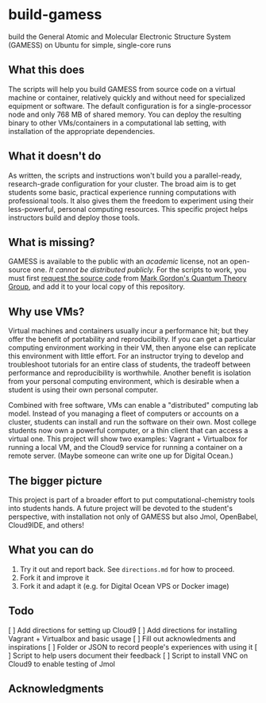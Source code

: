# build-gamess
build the General Atomic and Molecular Electronic Structure System (GAMESS) on Ubuntu for simple, single-core runs

## What this does

The scripts will help you build GAMESS from source code on a virtual machine or container, relatively quickly and without need for specialized equipment or software. 
The default configuration is for a single-processor node and only 768 MB of shared memory. 
You can deploy the resulting binary to other VMs/containers in a computational lab setting, with installation of the appropriate dependencies.

## What it doesn't do

As written, the scripts and instructions won't build you a parallel-ready, research-grade configuration for your cluster. 
The broad aim is to get students some basic, practical experience running computations with professional tools. 
It also gives them the freedom to experiment using their less-powerful, personal computing resources. 
This specific project helps instructors build and deploy those tools. 

## What is missing?

GAMESS is available to the public with an *academic* license, not an open-source one. 
*It cannot be distributed publicly.* 
For the scripts to work, you must first [request the source code](http://www.msg.ameslab.gov/gamess/License_Agreement.html) from [Mark Gordon's Quantum Theory Group](http://www.msg.chem.iastate.edu), and add it to your local copy of this repository.

## Why use VMs?

Virtual machines and containers usually incur a performance hit; but they offer the benefit of portability and reproducibility. 
If you can get a particular computing environment working in their VM, then anyone else can replicate this environment with little effort. 
For an instructor trying to develop and troubleshoot tutorials for an entire class of students, the tradeoff between performance and reproducibility is worthwhile.
Another benefit is isolation from your personal computing environment, which is desirable when a student is using their own personal computer.

Combined with free software, VMs can enable a "distributed" computing lab model. 
Instead of you managing a fleet of computers or accounts on a cluster, students can install and run the software on their own. 
Most college students now own a powerful computer, or a thin client that can access a virtual one. 
This project will show two examples: Vagrant + Virtualbox for running a local VM, and the Cloud9 service for running a container on a remote server.
(Maybe someone can write one up for Digital Ocean.)

## The bigger picture

This project is part of a broader effort to put computational-chemistry tools into students hands. 
A future project will be devoted to the student's perspective, with installation not only of GAMESS but also Jmol, OpenBabel, Cloud9IDE, and others!

## What you can do

1. Try it out and report back. See `directions.md` for how to proceed.
2. Fork it and improve it
3. Fork it and adapt it (e.g. for Digital Ocean VPS or Docker image)

## Todo

[ ] Add directions for setting up Cloud9 
[ ] Add directions for installing Vagrant + Virtualbox and basic usage
[ ] Fill out acknowledments and inspirations
[ ] Folder or JSON to record people's experiences with using it
[ ] Script to help users document their feedback
[ ] Script to install VNC on Cloud9 to enable testing of Jmol

## Acknowledgments
